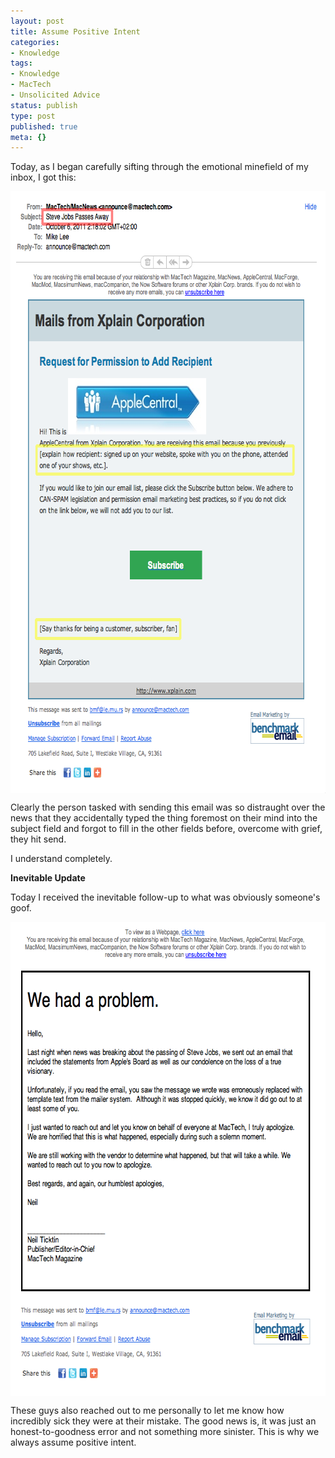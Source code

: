 ```yaml
---
layout: post
title: Assume Positive Intent
categories:
- Knowledge
tags:
- Knowledge
- MacTech
- Unsolicited Advice
status: publish
type: post
published: true
meta: {}
---
```

Today, as I began carefully sifting through the emotional minefield of my inbox, I got this:

<img style="display:block; margin-left:auto; margin-right:auto;" src="/images/assets/Absolutely_Unacceptable1.png" alt="Absolutely Unacceptable" title="Absolutely_Unacceptable.png" border="0" width="684" height="963" />

Clearly the person tasked with sending this email was so distraught over the news that they accidentally typed the thing foremost on their mind into the subject field and forgot to fill in the other fields before, overcome with grief, they hit send. 

I understand completely.

<strong>Inevitable Update</strong>

Today I received the inevitable follow-up to what was obviously someone's goof.

<img style="display:block; margin-left:auto; margin-right:auto;" src="/images/assets/Inevitable_Followup.png" alt="Inevitable Followup" title="Inevitable_Followup.png" border="0" width="654" height="759" />

These guys also reached out to me personally to let me know how incredibly sick they were at their mistake. The good news is, it was just an honest-to-goodness error and not something more sinister. This is why we always assume positive intent.
